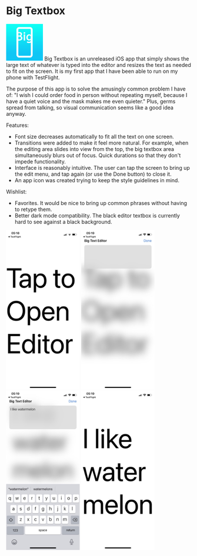 # Big Textbox
<img src="big-text icon.png" width="100">
Big Textbox is an unreleased iOS app that simply shows the large text of whatever is typed into the editor and resizes the text as needed to fit on the screen. It is my first app that I have been able to run on my phone with TestFlight.

The purpose of this app is to solve the amusingly common problem I have of: "I wish I could order food in person without repeating myself, because I have a quiet voice and the mask makes me even quieter." Plus, germs spread from talking, so visual communication seems like a good idea anyway.

Features:

- Font size decreases automatically to fit all the text on one screen.
- Transitions were added to make it feel more natural. For example, when the editing area slides into view from the top, the big textbox area simultaneously blurs out of focus. Quick durations so that they don't impede functionality.
- Interface is reasonably intuitive. The user can tap the screen to bring up the edit menu, and tap again (or use the Done button) to close it.
- An app icon was created trying to keep the style guidelines in mind.

Wishlist:

- Favorites. It would be nice to bring up common phrases without having to retype them.
- Better dark mode compatibility. The black editor textbox is currently hard to see against a black background.

<img src="1.jpeg" width="200"> <img src="2.jpeg" width="200"> <img src="3.jpeg" width="200"> <img src="4.jpeg" width="200">


